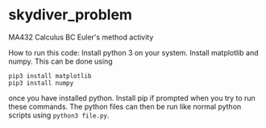 # skydiver_problem
MA432 Calculus BC Euler's method activity

How to run this code:
Install python 3 on your system.
Install matplotlib and numpy. This can be done using
```
pip3 install matplotlib
pip3 install numpy
```
once you have installed python. Install pip if prompted when you try to run these commands.
The python files can then be run like normal python scripts using `python3 file.py`. 
